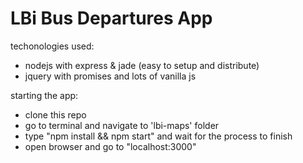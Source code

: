 LBi Bus Departures App
=======================

techonologies used:
- nodejs with express & jade (easy to setup and distribute)
- jquery with promises and lots of vanilla js

starting the app:
- clone this repo
- go to terminal and navigate to 'lbi-maps' folder
- type "npm install && npm start" and wait for the process to finish
- open browser and go to "localhost:3000"

